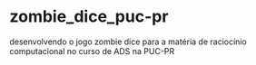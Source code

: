 # zombie_dice_puc-pr
desenvolvendo o jogo zombie dice para a matéria de raciocínio computacional no curso de ADS na PUC-PR
